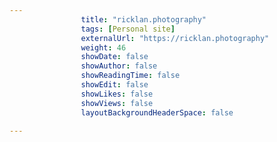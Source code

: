 ---
                title: "ricklan.photography"
                tags: [Personal site]
                externalUrl: "https://ricklan.photography"
                weight: 46
                showDate: false
                showAuthor: false
                showReadingTime: false
                showEdit: false
                showLikes: false
                showViews: false
                layoutBackgroundHeaderSpace: false
                ---
